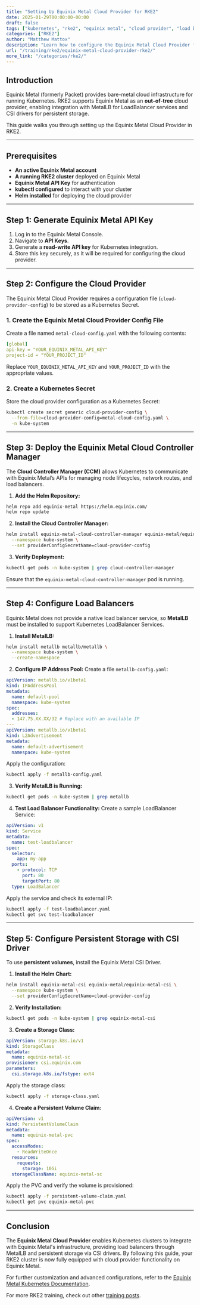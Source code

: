```yaml
---
title: "Setting Up Equinix Metal Cloud Provider for RKE2"
date: 2025-01-29T00:00:00-00:00
draft: false
tags: ["kubernetes", "rke2", "equinix metal", "cloud provider", "load balancer", "persistent storage"]
categories: ["RKE2"]
author: "Matthew Mattox"
description: "Learn how to configure the Equinix Metal Cloud Provider for RKE2, including enabling the out-of-tree cloud provider, setting up load balancers, and persistent storage."
url: "/training/rke2/equinix-metal-cloud-provider-rke2/"
more_link: "/categories/rke2/"
---
```


## Introduction
Equinix Metal (formerly Packet) provides bare-metal cloud infrastructure for running Kubernetes. RKE2 supports Equinix Metal as an **out-of-tree** cloud provider, enabling integration with MetalLB for LoadBalancer services and CSI drivers for persistent storage.

This guide walks you through setting up the Equinix Metal Cloud Provider in RKE2.

---

## Prerequisites
- **An active Equinix Metal account**
- **A running RKE2 cluster** deployed on Equinix Metal
- **Equinix Metal API Key** for authentication
- **kubectl configured** to interact with your cluster
- **Helm installed** for deploying the cloud provider

---

## Step 1: Generate Equinix Metal API Key
1. Log in to the Equinix Metal Console.
2. Navigate to **API Keys**.
3. Generate a **read-write API key** for Kubernetes integration.
4. Store this key securely, as it will be required for configuring the cloud provider.

---

## Step 2: Configure the Cloud Provider
The Equinix Metal Cloud Provider requires a configuration file (`cloud-provider-config`) to be stored as a Kubernetes Secret.

### 1. Create the Equinix Metal Cloud Provider Config File
Create a file named `metal-cloud-config.yaml` with the following contents:

```yaml
[global]
api-key = "YOUR_EQUINIX_METAL_API_KEY"
project-id = "YOUR_PROJECT_ID"
```

Replace `YOUR_EQUINIX_METAL_API_KEY` and `YOUR_PROJECT_ID` with the appropriate values.

### 2. Create a Kubernetes Secret
Store the cloud provider configuration as a Kubernetes Secret:

```bash
kubectl create secret generic cloud-provider-config \
  --from-file=cloud-provider-config=metal-cloud-config.yaml \
  -n kube-system
```

---

## Step 3: Deploy the Equinix Metal Cloud Controller Manager
The **Cloud Controller Manager (CCM)** allows Kubernetes to communicate with Equinix Metal’s APIs for managing node lifecycles, network routes, and load balancers.

1. **Add the Helm Repository:**

```bash
helm repo add equinix-metal https://helm.equinix.com/
helm repo update
```

2. **Install the Cloud Controller Manager:**

```bash
helm install equinix-metal-cloud-controller-manager equinix-metal/equinix-metal-cloud-controller-manager \
  --namespace kube-system \
  --set providerConfigSecretName=cloud-provider-config
```

3. **Verify Deployment:**

```bash
kubectl get pods -n kube-system | grep cloud-controller-manager
```

Ensure that the `equinix-metal-cloud-controller-manager` pod is running.

---

## Step 4: Configure Load Balancers
Equinix Metal does not provide a native load balancer service, so **MetalLB** must be installed to support Kubernetes LoadBalancer Services.

1. **Install MetalLB:**

```bash
helm install metallb metallb/metallb \
  --namespace kube-system \
  --create-namespace
```

2. **Configure IP Address Pool:**
Create a file `metallb-config.yaml`:

```yaml
apiVersion: metallb.io/v1beta1
kind: IPAddressPool
metadata:
  name: default-pool
  namespace: kube-system
spec:
  addresses:
  - 147.75.XX.XX/32 # Replace with an available IP
---
apiVersion: metallb.io/v1beta1
kind: L2Advertisement
metadata:
  name: default-advertisement
  namespace: kube-system
```

Apply the configuration:

```bash
kubectl apply -f metallb-config.yaml
```

3. **Verify MetalLB is Running:**

```bash
kubectl get pods -n kube-system | grep metallb
```

4. **Test Load Balancer Functionality:**
Create a sample LoadBalancer Service:

```yaml
apiVersion: v1
kind: Service
metadata:
  name: test-loadbalancer
spec:
  selector:
    app: my-app
  ports:
    - protocol: TCP
      port: 80
      targetPort: 80
  type: LoadBalancer
```

Apply the service and check its external IP:

```bash
kubectl apply -f test-loadbalancer.yaml
kubectl get svc test-loadbalancer
```

---

## Step 5: Configure Persistent Storage with CSI Driver
To use **persistent volumes**, install the Equinix Metal CSI Driver.

1. **Install the Helm Chart:**

```bash
helm install equinix-metal-csi equinix-metal/equinix-metal-csi \
  --namespace kube-system \
  --set providerConfigSecretName=cloud-provider-config
```

2. **Verify Installation:**

```bash
kubectl get pods -n kube-system | grep equinix-metal-csi
```

3. **Create a Storage Class:**

```yaml
apiVersion: storage.k8s.io/v1
kind: StorageClass
metadata:
  name: equinix-metal-sc
provisioner: csi.equinix.com
parameters:
  csi.storage.k8s.io/fstype: ext4
```

Apply the storage class:

```bash
kubectl apply -f storage-class.yaml
```

4. **Create a Persistent Volume Claim:**

```yaml
apiVersion: v1
kind: PersistentVolumeClaim
metadata:
  name: equinix-metal-pvc
spec:
  accessModes:
    - ReadWriteOnce
  resources:
    requests:
      storage: 10Gi
  storageClassName: equinix-metal-sc
```

Apply the PVC and verify the volume is provisioned:

```bash
kubectl apply -f persistent-volume-claim.yaml
kubectl get pvc equinix-metal-pvc
```

---

## Conclusion
The **Equinix Metal Cloud Provider** enables Kubernetes clusters to integrate with Equinix Metal's infrastructure, providing load balancers through MetalLB and persistent storage via CSI drivers. By following this guide, your RKE2 cluster is now fully equipped with cloud provider functionality on Equinix Metal.

For further customization and advanced configurations, refer to the [Equinix Metal Kubernetes Documentation](https://metal.equinix.com/).

For more RKE2 training, check out other [training posts](https://support.tools/training/rke2/). 
